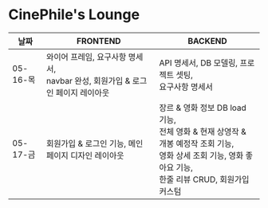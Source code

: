 # CinePhile's Lounge

| 날짜     | FRONTEND                                                                            | BACKEND                                                                                                                                                               |
| -------- | ----------------------------------------------------------------------------------- | --------------------------------------------------------------------------------------------------------------------------------------------------------------------- |
| 05-16-목 | 와이어 프레임, 요구사항 명세서, <br> navbar 완성, 회원가입 & 로그인 페이지 레이아웃 | API 명세서, DB 모델링, 프로젝트 셋팅, <br> 요구사항 명세서                                                                                                            |
| 05-17-금 | 회원가입 & 로그인 기능, 메인 페이지 디자인 레이아웃 | 장르 & 영화 정보 DB load 기능, <br> 전체 영화 & 현재 상영작 & 개봉 예정작 조회 기능, <br> 영화 상세 조회 기능, 영화 좋아요 기능, <br> 한줄 리뷰 CRUD, 회원가입 커스텀 |
